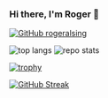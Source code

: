 ### Hi there, I'm Roger 👋

[![GitHub rogeralsing](https://img.shields.io/github/followers/rogeralsing?label=follow&style=social)](https://github.com/rogeralsing)


![top langs](https://github-readme-stats.vercel.app/api/top-langs/?username=rogeralsing&hide=jupyter%20notebook,html,javascript)
![repo stats](https://github-readme-stats.vercel.app/api?username=rogeralsing&show_icons=true&line_height=27)



[![trophy](https://github-profile-trophy.vercel.app/?username=rogeralsing&theme=onedark)](https://github.com/ryo-ma/github-profile-trophy)


[![GitHub Streak](https://github-readme-streak-stats.herokuapp.com/?user=rogeralsing&theme=dark)](https://git.io/streak-stats)
